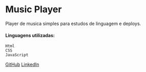 # Music Player

Player de musica simples para estudos de linguagem e deploys.

#### Linguagens utilizadas:
```
Html
CSS
JavaScript
```

[GitHub](https://github.com/LilianeRodriguesPamplona)
[LinkedIn](https://www.linkedin.com/in/lilianerodriguess)